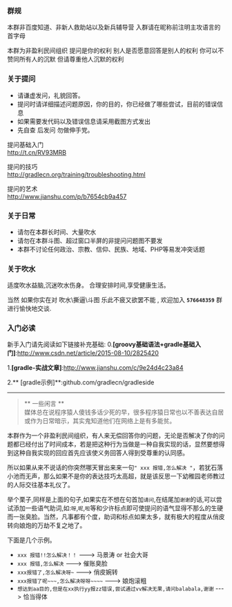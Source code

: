 
### 群规

本群非百度知道、非新人救助站以及新兵辅导营 
入群请在昵称前注明主攻语言的首字母

本群为非盈利民间组织
提问是你的权利 别人是否愿意回答是别人的权利
你可以不赞同所有人的沉默 但请尊重他人沉默的权利


###  关于提问 
- 请谦虚发问，礼貌回答。
- 提问时请详细描述问题原因，你的目的，你已经做了哪些尝试，目前的错误信息
- 如果需要发代码以及错误信息请采用截图方式发出
- 先自查 后发问 勿做伸手党。

提问基础入门   
http://t.cn/RV93MRB

提问的技巧   
http://gradlecn.org/training/troubleshooting.html

提问的艺术   
http://www.jianshu.com/p/b7654cb9a457

###  关于日常
- 请勿在本群长时间、大量吹水
- 请勿在本群斗图、超过窗口半屏的非提问问题图不要发
- 本群不讨论任何政治、宗教、信仰、民族、地域、PHP等易发冲突话题

### 关于吹水 
适度吹水益脑,沉迷吹水伤身。 
合理安排时间,享受健康生活。

当然 如果你实在对 吹水\撕逼\斗图 乐此不疲又欲罢不能 , 欢迎加入 **`576648359`** 群进行愉快地交谈.

### 入门必读
新手入门请先阅读如下链接补充基础:
0.**[groovy基础语法+gradle基础入门]**:http://www.csdn.net/article/2015-08-10/2825420

1.**[gradle-实战文章]**:http://www.jianshu.com/c/9e24d4c23a84

2.** [gradle示例]**:github.com/gradlecn/gradleside


****

>** 一些闲言 **   
媒体总在说程序猿人傻钱多话少死的早，很多程序猿日常也以不善表达自居或作为日常暗示，其实鬼知道他们在网络上是有多能贫。   
>
本群作为一个非盈利民间组织，有人来无偿回答你的问题，无论是否解决了你的问题都已经付出了时间成本，若是把这种行为当做是一种自我实现的话，显然要想得到这种自我实现的回应首先应该使义务回答人得到受尊重的认同感。    
>
所以如果从来不说话的你突然哪天冒出来来一句`" xxx 报错,怎么解决 "`，若犹石落小池而无声，那么如果不是你的表达技巧太高超，就是该反思一下幼稚园老师教过的人际交往基本礼仪了。    
>
举个栗子,同样是上面的句子,如果实在不想在句首加`请问`,在结尾加`谢谢`的话,可以尝试添加一些语气助词,如:`呀`,`呢`,`啦`等和少许标点即可使提问的语气显得不那么的生硬而一张臭脸。当然，凡事都有个度，助词和标点如果太多，就有极大的程度从俏皮转向娘炮的万劫不复之地了。    
>
下面是几个示例。    
- `xxx 报错!!怎么解决！！`  ---> 马景涛 or 社会大哥    
- `xxx 报错,怎么解决`  ---> 催账臭脸     
- `xxx报错了,怎么解决呀~`  ---> 俏皮婉转   
- `xxx报错了呢~~~,怎么解决呀呀~~~~`  ---> 娘炮滚粗    
- `想达到aa目的,但是在xx执行yy报zz错误,尝试通过vv解决无果,请问balabala,谢谢`  ---> 恰当得体  
